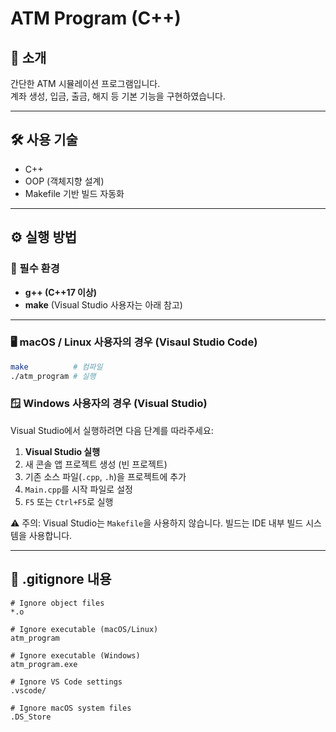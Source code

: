 # ATM Program (C++)

## 📌 소개
간단한 ATM 시뮬레이션 프로그램입니다.  
계좌 생성, 입금, 출금, 해지 등 기본 기능을 구현하였습니다.

---

## 🛠️ 사용 기술
- C++
- OOP (객체지향 설계)
- Makefile 기반 빌드 자동화

---

## ⚙️ 실행 방법

### 🔧 필수 환경
- **g++ (C++17 이상)**
- **make** (Visual Studio 사용자는 아래 참고)

---

### 🖥️ macOS / Linux 사용자의 경우 (Visaul Studio Code)

```bash
make          # 컴파일
./atm_program # 실행
```

### 🪟 Windows 사용자의 경우 (Visual Studio)

Visual Studio에서 실행하려면 다음 단계를 따라주세요:

1. **Visual Studio 실행**
2. 새 콘솔 앱 프로젝트 생성 (빈 프로젝트)
3. 기존 소스 파일(`.cpp`, `.h`)을 프로젝트에 추가
4. `Main.cpp`를 시작 파일로 설정
5. `F5` 또는 `Ctrl+F5`로 실행

⚠️ 주의: Visual Studio는 `Makefile`을 사용하지 않습니다. 빌드는 IDE 내부 빌드 시스템을 사용합니다.

---

## 📁 .gitignore 내용

```
# Ignore object files
*.o

# Ignore executable (macOS/Linux)
atm_program

# Ignore executable (Windows)
atm_program.exe

# Ignore VS Code settings
.vscode/

# Ignore macOS system files
.DS_Store
```
